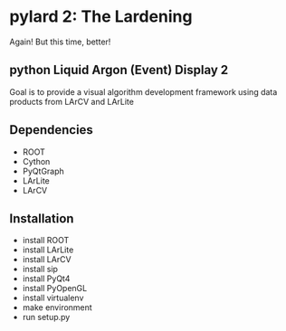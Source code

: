 # pylard 2: The Lardening

Again! But this time, better!

## python Liquid Argon (Event) Display 2

Goal is to provide a visual algorithm development framework using data products from LArCV and LArLite

## Dependencies

* ROOT
* Cython
* PyQtGraph
* LArLite
* LArCV

## Installation

* install ROOT
* install LArLite
* install LArCV
* install sip
* install PyQt4
* install PyOpenGL
* install virtualenv
* make environment
* run setup.py